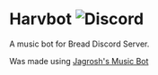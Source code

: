 # Harvbot ![Discord](https://discordapp.com/api/guilds/524047249408393216/widget.png)

A music bot for Bread Discord Server.


Was made using [Jagrosh's Music Bot](https://github.com/jagrosh/MusicBot)


